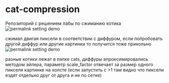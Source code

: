 # cat-compression
Репозиторий с решением лабы по сжиманию котика
![permalink setting demo](https://i.imgur.com/J006WPv.gif)

сжимал двигая пиксели в соответствии с диффуром, если попробовать другой диффур или другие картинки то получится тоже прикольно
![permalink setting demo](https://i.imgur.com/0yYsEyy.gif)

разные котики лежат в папке cats, диффуры апроксимировались методом эйлера, параметр scale_factor отвечает за размер одного пикселя картинке на холсте (если запустить с >1 там видно что пиксели ездят отдельно друг от друга и не по сетке)

